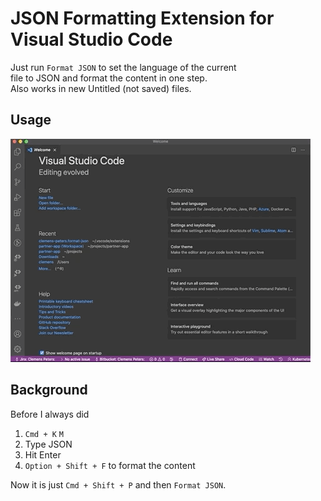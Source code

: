 # JSON Formatting Extension for Visual Studio Code

Just run `Format JSON` to set the language of the current  
file to JSON and format the content in one step.  
Also works in new Untitled (not saved) files.

## Usage

![usage](images/json-formatter-480.gif)

## Background

Before I always did

1. `Cmd + K` `M`
2. Type JSON
3. Hit Enter
4. `Option + Shift + F` to format the content

Now it is just `Cmd + Shift + P` and then `Format JSON`.
